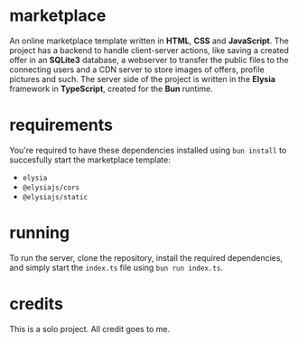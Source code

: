 # marketplace
An online marketplace template written in **HTML**, **CSS** and **JavaScript**. The project has a backend to handle client-server actions, like saving a created offer in an **SQLite3** database, a webserver to transfer the public files to the connecting users and a CDN server to store images of offers, profile pictures and such. The server side of the project is written in the **Elysia** framework in **TypeScript**, created for the **Bun** runtime.

# requirements
You're required to have these dependencies installed using `bun install` to succesfully start the marketplace template:
- `elysia`
- `@elysiajs/cors`
- `@elysiajs/static`

# running
To run the server, clone the repository, install the required dependencies, and simply start the `index.ts` file using `bun run index.ts`.

# credits
This is a solo project. All credit goes to me.
